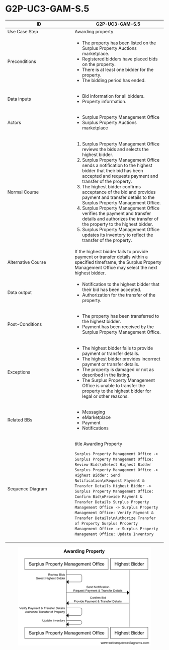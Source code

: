 # G2P-UC3-GAM-S.5

<table><thead><tr><th width="200">ID</th><th> G2P-UC3-GAM-S.5</th></tr></thead><tbody><tr><td>Use Case Step</td><td>Awarding property</td></tr><tr><td>Preconditions</td><td><ul><li>The property has been listed on the Surplus Property Auctions marketplace.</li><li>Registered bidders have placed bids on the property.</li><li>There is at least one bidder for the property.</li><li>The bidding period has ended.</li></ul></td></tr><tr><td>Data inputs</td><td><ul><li>Bid information for all bidders.</li><li>Property information.</li></ul></td></tr><tr><td>Actors</td><td><ul><li>Surplus Property Management Office</li><li>Surplus Property Auctions marketplace</li></ul></td></tr><tr><td>Normal Course</td><td><ol><li>Surplus Property Management Office reviews the bids and selects the highest bidder.</li><li>Surplus Property Management Office sends a notification to the highest bidder that their bid has been accepted and requests payment and transfer of the property.</li><li>The highest bidder confirms acceptance of the bid and provides payment and transfer details to the Surplus Property Management Office.</li><li>Surplus Property Management Office verifies the payment and transfer details and authorizes the transfer of the property to the highest bidder.</li><li>Surplus Property Management Office updates its inventory to reflect the transfer of the property.</li></ol></td></tr><tr><td>Alternative Course</td><td>If the highest bidder fails to provide payment or transfer details within a specified timeframe, the Surplus Property Management Office may select the next highest bidder.</td></tr><tr><td>Data output</td><td><ul><li>Notification to the highest bidder that their bid has been accepted.</li><li>Authorization for the transfer of the property.</li></ul></td></tr><tr><td>Post-Conditions</td><td><ul><li>The property has been transferred to the highest bidder.</li><li>Payment has been received by the Surplus Property Management Office.</li></ul></td></tr><tr><td>Exceptions</td><td><ul><li>The highest bidder fails to provide payment or transfer details.</li><li>The highest bidder provides incorrect payment or transfer details.</li><li>The property is damaged or not as described in the listing.</li><li>The Surplus Property Management Office is unable to transfer the property to the highest bidder for legal or other reasons.</li></ul></td></tr><tr><td>Related BBs</td><td><ul><li>Messaging</li><li>eMarketplace</li><li>Payment</li><li>Notifications</li></ul></td></tr><tr><td>Sequence Diagram</td><td><p>title Awarding Property</p><p></p><p><code>Surplus Property Management Office -> Surplus Property Management Office: Review Bids\nSelect Highest Bidder Surplus Property Management Office -> Highest Bidder: Send Notification\nRequest Payment &#x26; Transfer Details Highest Bidder -> Surplus Property Management Office: Confirm Bid\nProvide Payment &#x26; Transfer Details Surplus Property Management Office -> Surplus Property Management Office: Verify Payment &#x26; Transfer Details\nAuthorize Transfer of Property Surplus Property Management Office -> Surplus Property Management Office: Update Inventory</code></p></td></tr></tbody></table>

<figure><img src=".gitbook/assets/image (2).png" alt=""><figcaption></figcaption></figure>
